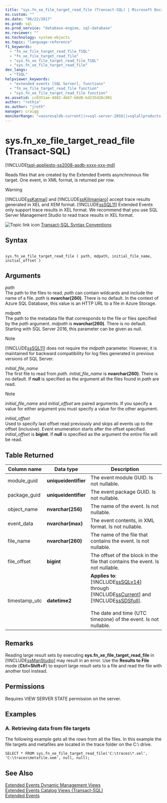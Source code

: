 ```yaml
---
title: "sys.fn_xe_file_target_read_file (Transact-SQL) | Microsoft Docs"
ms.custom: ""
ms.date: "06/22/2017"
ms.prod: sql
ms.prod_service: "database-engine, sql-database"
ms.reviewer: ""
ms.technology: system-objects
ms.topic: "language-reference"
f1_keywords: 
  - "fn_xe_file_target_read_file_TSQL"
  - "fn_xe_file_target_read_file"
  - "sys.fn_xe_file_target_read_file_TSQL"
  - "sys.fn_xe_file_target_read_file"
dev_langs: 
  - "TSQL"
helpviewer_keywords: 
  - "extended events [SQL Server], functions"
  - "fn_xe_file_target_read_file function"
  - "sys.fn_xe_file_target_read_file function"
ms.assetid: cc0351ae-4882-4b67-b0d8-bd235d20c901
author: "rothja"
ms.author: "jroth"
manager: craigg
monikerRange: "=azuresqldb-current||>=sql-server-2016||=sqlallproducts-allversions||>=sql-server-linux-2017||=azuresqldb-mi-current"
---
```

# sys.fn_xe_file_target_read_file (Transact-SQL)
[!INCLUDE[tsql-appliesto-ss2008-asdb-xxxx-xxx-md](../../includes/tsql-appliesto-ss2008-asdb-xxxx-xxx-md.md)]

  Reads files that are created by the Extended Events asynchronous file target. One event, in XML format, is returned per row.  
  
> [!WARNING]  
>  [!INCLUDE[ssKatmai](../../includes/sskatmai-md.md)] and [!INCLUDE[ssKilimanjaro](../../includes/sskilimanjaro-md.md)] accept trace results generated in XEL and XEM format. [!INCLUDE[ssSQL11](../../includes/sssql11-md.md)] Extended Events only support trace results in XEL format. We recommend that you use SQL Server Management Studio to read trace results in XEL format.    
  
 ![Topic link icon](../../database-engine/configure-windows/media/topic-link.gif "Topic link icon") [Transact-SQL Syntax Conventions](../../t-sql/language-elements/transact-sql-syntax-conventions-transact-sql.md)  
  
## Syntax  
  
```  
  
sys.fn_xe_file_target_read_file ( path, mdpath, initial_file_name, initial_offset )  
```  
  
## Arguments  
 *path*  
 The path to the files to read. *path* can contain wildcards and include the name of a file. *path* is **nvarchar(260)**. There is no default. In the context of Azure SQL Database, this value is an HTTP URL to a file in Azure Storage.
  
 *mdpath*  
 The path to the metadata file that corresponds to the file or files specified by the *path* argument. *mdpath* is **nvarchar(260)**. There is no default. Starting with SQL Server 2016, this parameter can be given as null.
  
> [!NOTE]  
>  [!INCLUDE[ssSQL11](../../includes/sssql11-md.md)] does not require the *mdpath* parameter. However, it is maintained for backward compatibility for log files generated in previous versions of SQL Server.  
  
 *initial_file_name*  
 The first file to read from *path*. *initial_file_name* is **nvarchar(260)**. There is no default. If **null** is specified as the argument all the files found in *path* are read.  
  
> [!NOTE]  
>  *initial_file_name* and *initial_offset* are paired arguments. If you specify a value for either argument you must specify a value for the other argument.  
  
 *initial_offset*  
 Used to specify last offset read previously and skips all events up to the offset (inclusive). Event enumeration starts after the offset specified. *initial_offset* is **bigint**. If **null** is specified as the argument the entire file will be read.  
  
## Table Returned  
  
|Column name|Data type|Description|  
|-----------------|---------------|-----------------|  
|module_guid|**uniqueidentifier**|The event module GUID. Is not nullable.|  
|package_guid|**uniqueidentifier**|The event package GUID. Is not nullable.|  
|object_name|**nvarchar(256)**|The name of the event. Is not nullable.|  
|event_data|**nvarchar(max)**|The event contents, in XML format. Is not nullable.|  
|file_name|**nvarchar(260)**|The name of the file that contains the event. Is not nullable.|  
|file_offset|**bigint**|The offset of the block in the file that contains the event. Is not nullable.|  
|timestamp_utc|**datetime2**|**Applies to**: [!INCLUDE[ssSQLv14](../../includes/sssqlv14-md.md)] through [!INCLUDE[ssCurrent](../../includes/sscurrent-md.md)] and [!INCLUDE[ssSDSfull](../../includes/sssdsfull-md.md)].<br /><br />The date and time (UTC timezone) of the event. Is not nullable.|  

  
## Remarks  
 Reading large result sets by executing **sys.fn_xe_file_target_read_file** in [!INCLUDE[ssManStudio](../../includes/ssmanstudio-md.md)] may result in an error. Use the **Results to File** mode (**Ctrl+Shift+F**) to export large result sets to a file and read the file with another tool instead.  
  
## Permissions  
 Requires VIEW SERVER STATE permission on the server.  
  
## Examples  
  
### A. Retrieving data from file targets  
 The following example gets all the rows from all the files. In this example the file targets and metafiles are located in the trace folder on the C:\ drive.  
  
```  
SELECT * FROM sys.fn_xe_file_target_read_file('C:\traces\*.xel', 'C:\traces\metafile.xem', null, null);  
```  
  
## See Also  
 [Extended Events Dynamic Management Views](../../relational-databases/system-dynamic-management-views/extended-events-dynamic-management-views.md)   
 [Extended Events Catalog Views &#40;Transact-SQL&#41;](../../relational-databases/system-catalog-views/extended-events-catalog-views-transact-sql.md)   
 [Extended Events](../../relational-databases/extended-events/extended-events.md)  
  
  
